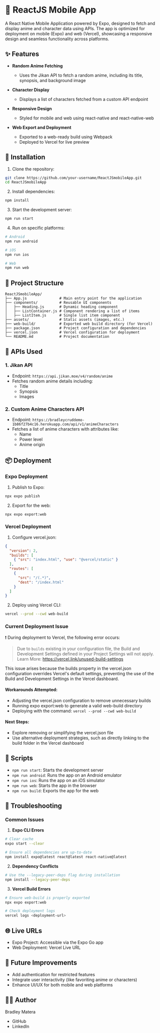 # 📱 ReactJS Mobile App

A React Native Mobile Application powered by Expo, designed to fetch and display anime and character data using APIs. The app is optimized for deployment on mobile (Expo) and web (Vercel), showcasing a responsive design and seamless functionality across platforms.

## ✨ Features

- **Random Anime Fetching**
  - Uses the Jikan API to fetch a random anime, including its title, synopsis, and background image
  
- **Character Display**
  - Displays a list of characters fetched from a custom API endpoint
  
- **Responsive Design**
  - Styled for mobile and web using react-native and react-native-web
  
- **Web Export and Deployment**
  - Exported to a web-ready build using Webpack
  - Deployed to Vercel for live preview

## 🚀 Installation

1. Clone the repository:
```bash
git clone https://github.com/your-username/ReactJSmobileApp.git
cd ReactJSmobileApp
```

2. Install dependencies:
```bash
npm install
```

3. Start the development server:
```bash
npm run start
```

4. Run on specific platforms:
```bash
# Android
npm run android

# iOS
npm run ios

# Web
npm run web
```

## 📁 Project Structure

```
ReactJSmobileApp/
├── App.js               # Main entry point for the application
├── components/          # Reusable UI components
│   ├── Heading.js       # Dynamic heading component
│   ├── ListContainer.js # Component rendering a list of items
│   ├── ListItem.js      # Single list item component
├── assets/              # Static assets (images, etc.)
├── web-build/           # Exported web build directory (for Vercel)
├── package.json         # Project configuration and dependencies
├── vercel.json          # Vercel configuration for deployment
└── README.md            # Project documentation
```

## 🔌 APIs Used

### 1. Jikan API
- Endpoint: `https://api.jikan.moe/v4/random/anime`
- Fetches random anime details including:
  - Title
  - Synopsis
  - Images

### 2. Custom Anime Characters API
- Endpoint: `https://bradleycruddemo-1b86f27b4c16.herokuapp.com/api/v1/animeCharacters`
- Fetches a list of anime characters with attributes like:
  - Name
  - Power level
  - Anime origin

## 📦 Deployment

### Expo Deployment

1. Publish to Expo:
```bash
npx expo publish
```

2. Export for the web:
```bash
npx expo export:web
```

### Vercel Deployment

1. Configure vercel.json:
```json
{
  "version": 2,
  "builds": [
    { "src": "index.html", "use": "@vercel/static" }
  ],
  "routes": [
    {
      "src": "/(.*)",
      "dest": "/index.html"
    }
  ]
}
```

2. Deploy using Vercel CLI:
```bash
vercel --prod --cwd web-build
```

### Current Deployment Issue

❗ During deployment to Vercel, the following error occurs:

> Due to `builds` existing in your configuration file, the Build and Development Settings defined in your Project Settings will not apply. Learn More: https://vercel.link/unused-build-settings

This issue arises because the builds property in the vercel.json configuration overrides Vercel's default settings, preventing the use of the Build and Development Settings in the Vercel dashboard.

#### Workarounds Attempted:
- Adjusting the vercel.json configuration to remove unnecessary builds
- Running expo export:web to generate a valid web-build directory
- Deploying with the command: `vercel --prod --cwd web-build`

#### Next Steps:
- Explore removing or simplifying the vercel.json file
- Use alternative deployment strategies, such as directly linking to the build folder in the Vercel dashboard

## 📜 Scripts

- `npm run start`: Starts the development server
- `npm run android`: Runs the app on an Android emulator
- `npm run ios`: Runs the app on an iOS simulator
- `npm run web`: Starts the app in the browser
- `npm run build`: Exports the app for the web

## 🔧 Troubleshooting

### Common Issues

1. **Expo CLI Errors**
```bash
# Clear cache
expo start --clear

# Ensure all dependencies are up-to-date
npm install expo@latest react@latest react-native@latest
```

2. **Dependency Conflicts**
```bash
# Use the --legacy-peer-deps flag during installation
npm install --legacy-peer-deps
```

3. **Vercel Build Errors**
```bash
# Ensure web-build is properly exported
npx expo export:web

# Check deployment logs
vercel logs <deployment-url>
```

## 🌐 Live URLs

- Expo Project: Accessible via the Expo Go app
- Web Deployment: Vercel Live URL

## 🔮 Future Improvements

- Add authentication for restricted features
- Integrate user interactivity (like favoriting anime or characters)
- Enhance UI/UX for both mobile and web platforms

## 👨‍💻 Author

Bradley Matera
- GitHub
- LinkedIn
